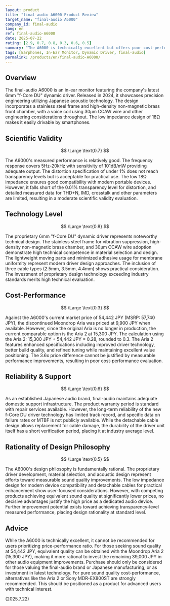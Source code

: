 ```yaml
---
layout: product
title: "final-audio A6000 Product Review"
target_name: "final-audio A6000"
company_id: final-audio
lang: en
ref: final-audio-A6000
date: 2025-07-22
rating: [2.9, 0.7, 0.8, 0.3, 0.6, 0.5]
summary: "The A6000 is technically excellent but offers poor cost-performance, as equivalent sound quality can be achieved with the Moondrop Aria 2 (15,300 JPY) against the A6000's price of 54,442 JPY."
tags: [Earphones, In-Ear Monitor, Dynamic Driver, final-audio]
permalink: /products/en/final-audio-A6000/
---
```


## Overview

The final-audio A6000 is an in-ear monitor featuring the company's latest 6mm "f-Core DU" dynamic driver. Released in 2024, it showcases precision engineering utilizing Japanese acoustic technology. The design incorporates a stainless steel frame and high-density non-magnetic brass front chamber, with a voice coil using 30μm CCAW wire and other engineering considerations throughout. The low impedance design of 18Ω makes it easily drivable by smartphones.

## Scientific Validity

$$ \Large \text{0.7} $$

The A6000's measured performance is relatively good. The frequency response covers 5Hz-20kHz with sensitivity of 101dB/mW providing adequate output. The distortion specification of under 1% does not reach transparency levels but is acceptable for practical use. The low 18Ω impedance ensures good compatibility with modern portable devices. However, it falls short of the 0.01% transparency level for distortion, and detailed measured data for THD+N, IMD, crosstalk and other parameters are limited, resulting in a moderate scientific validity evaluation.

## Technology Level

$$ \Large \text{0.8} $$

The proprietary 6mm "f-Core DU" dynamic driver represents noteworthy technical design. The stainless steel frame for vibration suppression, high-density non-magnetic brass chamber, and 30μm CCAW wire adoption demonstrate high technical competence in material selection and design. The lightweight moving parts and minimized adhesive usage for membrane uniformity represent modern driver design approaches. The inclusion of three cable types (2.5mm, 3.5mm, 4.4mm) shows practical consideration. The investment of proprietary design technology exceeding industry standards merits high technical evaluation.

## Cost-Performance

$$ \Large \text{0.3} $$

Against the A6000's current market price of 54,442 JPY (MSRP: 57,740 JPY), the discontinued Moondrop Aria was priced at 9,900 JPY when available. However, since the original Aria is no longer in production, the current comparable option is the Aria 2 at 15,300 JPY. The calculation using the Aria 2: 15,300 JPY ÷ 54,442 JPY = 0.28, rounded to 0.3. The Aria 2 features enhanced specifications including improved driver technology, better build quality, and refined tuning while maintaining excellent value positioning. The 3.6x price difference cannot be justified by measurable performance improvements, resulting in poor cost-performance evaluation.

## Reliability & Support

$$ \Large \text{0.6} $$

As an established Japanese audio brand, final-audio maintains adequate domestic support infrastructure. The product warranty period is standard with repair services available. However, the long-term reliability of the new f-Core DU driver technology has limited track record, and specific data on failure rates or MTBF is not publicly available. While the detachable cable design allows replacement for cable damage, the durability of the driver unit itself has a short verification period, placing it at industry average level.

## Rationality of Design Philosophy

$$ \Large \text{0.5} $$

The A6000's design philosophy is fundamentally rational. The proprietary driver development, material selection, and acoustic design represent efforts toward measurable sound quality improvements. The low impedance design for modern device compatibility and detachable cables for practical enhancement show user-focused considerations. However, with competing products achieving equivalent sound quality at significantly lower prices, no decisive advantages justify the high price as a dedicated audio device. Further improvement potential exists toward achieving transparency-level measured performance, placing design rationality at standard level.

## Advice

While the A6000 is technically excellent, it cannot be recommended for users prioritizing price-performance ratio. For those seeking sound quality at 54,442 JPY, equivalent quality can be obtained with the Moondrop Aria 2 (15,300 JPY), making it more rational to invest the remaining 39,000 JPY in other audio equipment improvements. Purchase should only be considered for those valuing the final-audio brand or Japanese manufacturing, or as investment in latest technology. For pure sound quality cost-performance, alternatives like the Aria 2 or Sony MDR-EX800ST are strongly recommended. This should be positioned as a product for advanced users with technical interest.

(2025.7.22)